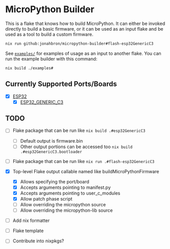 # MicroPython Builder

This is a flake that knows how to build MicroPython.  It can either be invoked
directly to build a basic firmware, or it can be used as an input flake and
be used as a tool to build a custom firmware. 

```bash
nix run github:jonahbron/micropython-builder#flash-esp32GenericC3
```

See [`examples/`](./examples) for examples of usage as an input to another
flake.  You can run the example builder with this command:

```bash
nix build ./examples#
```

## Currently Supported Ports/Boards

- [x] [ESP32](https://github.com/micropython/micropython/tree/master/ports/esp32)
  - [x] [ESP32_GENERIC_C3](https://github.com/micropython/micropython/tree/master/ports/esp32/boards/ESP32_GENERIC_C3)

## TODO
- [ ] Flake package that can be run like `nix build .#esp32GenericC3`
  - [ ] Default output is firmware.bin
  - [ ] Other output portions can be accessed too `nix build .#esp32GenericC3.bootloader`
- [ ] Flake package that can be run like `nix run .#flash-esp32GenericC3`
- [x] Top-level Flake output callable named like buildMicroPythonFirmware
  - [x] Allows specifying the port/board
  - [x] Accepts arguments pointing to manifest.py
  - [x] Accepts arguments pointing to user_c_modules
  - [x] Allow patch phase script
  - [ ] Allow overriding the micropython source
  - [ ] Allow overriding the micropython-lib source
- [ ] Add nix formatter
- [ ] Flake template
- [ ] Contribute into nixpkgs?

